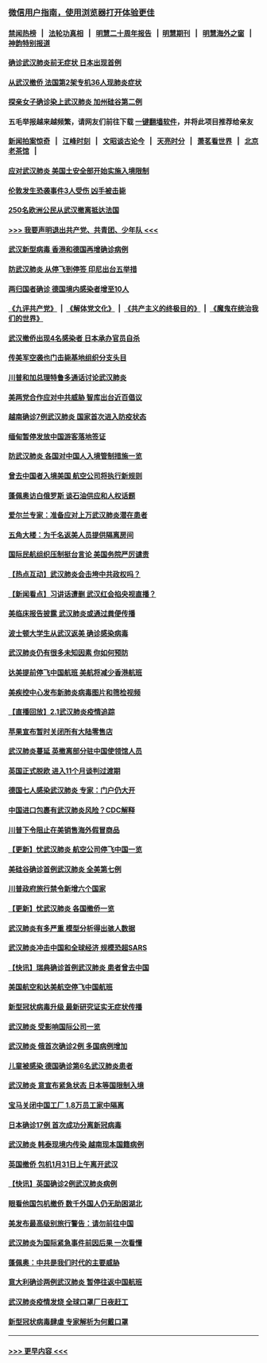 ### [微信用户指南，使用浏览器打开体验更佳](https://github.com/gfw-breaker/banned-news1/blob/master/indexes/wechat-guide.md?t=0)
#### [禁闻热榜](热点新闻.md?t=0)  &nbsp;&nbsp;|&nbsp;&nbsp; [法轮功真相](https://github.com/gfw-breaker/truth/blob/master/README.md?t=0) &nbsp;&nbsp;|&nbsp;&nbsp; [明慧二十周年报告](https://github.com/gfw-breaker/mh-reports/blob/master/README.md?t=0) &nbsp;&nbsp;|&nbsp;&nbsp;[明慧期刊](https://github.com/gfw-breaker/mh-qikan) &nbsp;&nbsp;|&nbsp;&nbsp; [明慧海外之窗](https://github.com/gfw-breaker/mh-news/blob/master/README.md?t=0) &nbsp;&nbsp;|&nbsp;&nbsp; [神韵特别报道](https://github.com/gfw-breaker/mh-news/blob/master/shenyun.md?t=0)
#### [确诊武汉肺炎前无症状 日本出现首例](../pages/nsc418/n11841567.md?t=02032201) 
#### [从武汉撤侨 法国第2架专机36人现肺炎症状](../pages/nsc418/n11841382.md?t=02032201) 
#### [探亲女子确诊染上武汉肺炎 加州硅谷第二例](../pages/nsc418/n11839784.md?t=02032201) 
#### 五毛举报越来越频繁，请网友们前往下载 [一键翻墙软件](https://github.com/gfw-breaker/ssr-accounts)，并将此项目推荐给亲友
#### [新闻拍案惊奇](https://github.com/gfw-breaker/banned-news1/blob/master/pages/link4.md) &nbsp;&nbsp;|&nbsp;&nbsp; [江峰时刻](https://github.com/gfw-breaker/banned-news1/blob/master/pages/link4.md) &nbsp;&nbsp;|&nbsp;&nbsp; [文昭谈古论今](https://github.com/gfw-breaker/banned-news1/blob/master/pages/link4.md) &nbsp;&nbsp;|&nbsp;&nbsp; [天亮时分](https://github.com/gfw-breaker/banned-news1/blob/master/pages/link4.md) &nbsp;&nbsp;|&nbsp;&nbsp; [萧茗看世界](https://github.com/gfw-breaker/banned-news1/blob/master/pages/link4.md) &nbsp;&nbsp;|&nbsp;&nbsp; [北京老茶馆](https://github.com/gfw-breaker/banned-news1/blob/master/pages/link4.md) &nbsp;&nbsp;|&nbsp;&nbsp; 
#### [应对武汉肺炎 美国土安全部开始实施入境限制](../pages/nsc418/n11839729.md?t=02032201) 
#### [伦敦发生恐袭事件3人受伤 凶手被击毙](../pages/nsc418/n11839442.md?t=02032201) 
#### [250名欧洲公民从武汉撤离抵达法国](../pages/nsc418/n11839438.md?t=02032201) 
#### [>>> 我要声明退出共产党、共青团、少年队 <<<](https://github.com/begood0513/goodnews/blob/master/quit/letter.md) 
#### [武汉新型病毒 香港和德国再增确诊病例](../pages/nsc418/n11839381.md?t=02032201) 
#### [防武汉肺炎 从停飞到停签 印尼出台五举措](../pages/nsc418/n11839282.md?t=02032201) 
#### [两归国者确诊 德国境内感染者增至10人](../pages/nsc418/n11839164.md?t=02032201) 
#### [《九评共产党》](https://github.com/begood0513/9ping.md/blob/master/README.md) &nbsp;|&nbsp; [《解体党文化》](../../../../jtdwh.md/blob/master/README.md)  &nbsp;|&nbsp; [《共产主义的终极目的》](../../../../gczydzjmd.md/blob/master/README.md) &nbsp;|&nbsp; [《魔鬼在统治我们的世界》](../../../../mgztzwmdsj.md/blob/master/README.md) 
#### [武汉撤侨出现4名感染者 日本承办官员自杀](../pages/nsc418/n11839044.md?t=02032201) 
#### [传美军空袭也门击毙基地组织分支头目](../pages/nsc418/n11839210.md?t=02032201) 
#### [川普和加总理特鲁多通话讨论武汉肺炎](../pages/nsc418/n11839128.md?t=02032201) 
#### [美两党合作应对中共威胁 智库出台近百倡议](../pages/nsc418/n11838437.md?t=02032201) 
#### [越南确诊7例武汉肺炎 国家首次进入防疫状态](../pages/nsc418/n11838860.md?t=02032201) 
#### [缅甸暂停发放中国游客落地签证](../pages/nsc418/n11838730.md?t=02032201) 
#### [防武汉肺炎 各国对中国人入境管制措施一览](../pages/nsc418/n11838726.md?t=02032201) 
#### [曾去中国者入境美国 航空公司将执行新规则](../pages/nsc418/n11838375.md?t=02032201) 
#### [蓬佩奥访白俄罗斯 谈石油供应和人权话题](../pages/nsc418/n11838242.md?t=02032201) 
#### [爱尔兰专家：准备应对上万武汉肺炎潜在患者](../pages/nsc418/n11837978.md?t=02032201) 
#### [五角大楼：为千名返美人员提供隔离房间](../pages/nsc418/n11837831.md?t=02032201) 
#### [国际民航组织压制挺台言论 美国务院严厉谴责](../pages/nsc418/n11837791.md?t=02032201) 
#### [【热点互动】武汉肺炎会击垮中共政权吗？](../pages/nsc418/n11837779.md?t=02032201) 
#### [【新闻看点】习讲话遭删 武汉红会掐央视直播？](../pages/nsc418/n11837573.md?t=02032201) 
#### [美临床报告披露 武汉肺炎或通过粪便传播](../pages/nsc418/n11837626.md?t=02032201) 
#### [波士顿大学生从武汉返美 确诊感染病毒](../pages/nsc418/n11837580.md?t=02032201) 
#### [武汉肺炎仍有很多未知因素 你如何预防](../pages/nsc418/n11837666.md?t=02032201) 
#### [达美提前停飞中国航班 美航将减少香港航班](../pages/nsc418/n11837649.md?t=02032201) 
#### [美疾控中心发布新肺炎病毒图片和筛检视频](../pages/nsc418/n11837491.md?t=02032201) 
#### [【直播回放】2.1武汉肺炎疫情追踪](../pages/nsc418/n11837232.md?t=02032201) 
#### [苹果宣布暂时关闭所有大陆零售店](../pages/nsc418/n11837097.md?t=02032201) 
#### [武汉肺炎蔓延 英撤离部分驻中国使领馆人员](../pages/nsc418/n11837061.md?t=02032201) 
#### [英国正式脱欧 进入11个月谈判过渡期](../pages/nsc418/n11836911.md?t=02032201) 
#### [德国七人感染武汉肺炎 专家：门户仍大开](../pages/nsc418/n11836344.md?t=02032201) 
#### [中国进口包裹有武汉肺炎风险？CDC解释](../pages/nsc418/n11836321.md?t=02032201) 
#### [川普下令阻止在美销售海外假冒商品](../pages/nsc418/n11836261.md?t=02032201) 
#### [【更新】忧武汉肺炎 航空公司停飞中国一览](../pages/nsc418/n11835931.md?t=02032201) 
#### [美硅谷确诊首例武汉肺炎 全美第七例](../pages/nsc418/n11836093.md?t=02032201) 
#### [川普政府旅行禁令新增六个国家](../pages/nsc418/n11836083.md?t=02032201) 
#### [【更新】忧武汉肺炎 各国撤侨一览](../pages/nsc418/n11835673.md?t=02032201) 
#### [武汉肺炎有多严重 模型分析得出骇人数据](../pages/nsc418/n11835829.md?t=02032201) 
#### [武汉肺炎冲击中国和全球经济 规模恐超SARS](../pages/nsc418/n11835652.md?t=02032201) 
#### [【快讯】瑞典确诊首例武汉肺炎 患者曾去中国](../pages/nsc418/n11835675.md?t=02032201) 
#### [美国航空和达美航空停飞中国航班](../pages/nsc418/n11835567.md?t=02032201) 
#### [新型冠状病毒升级 最新研究证实无症状传播](../pages/nsc418/n11835589.md?t=02032201) 
#### [武汉肺炎 受影响国际公司一览](../pages/nsc418/n11835538.md?t=02032201) 
#### [武汉肺炎 俄首次确诊2例 多国病例增加](../pages/nsc418/n11835295.md?t=02032201) 
#### [儿童被感染 德国确诊第6名武汉肺炎患者](../pages/nsc418/n11835338.md?t=02032201) 
#### [武汉肺炎 意宣布紧急状态 日本等国限制入境](../pages/nsc418/n11835062.md?t=02032201) 
#### [宝马关闭中国工厂 1.8万员工家中隔离](../pages/nsc418/n11835128.md?t=02032201) 
#### [日本确诊17例 首次成功分离新冠病毒](../pages/nsc418/n11834975.md?t=02032201) 
#### [武汉肺炎 韩泰现境内传染 越南现本国籍病例](../pages/nsc418/n11834857.md?t=02032201) 
#### [英国撤侨 包机1月31日上午离开武汉](../pages/nsc418/n11834808.md?t=02032201) 
#### [【快讯】英国确诊2例武汉肺炎病例](../pages/nsc418/n11834824.md?t=02032201) 
#### [眼看他国包机撤侨 数千外国人仍无助困湖北](../pages/nsc418/n11834010.md?t=02032201) 
#### [美发布最高级别旅行警告：请勿前往中国](../pages/nsc418/n11834038.md?t=02032201) 
#### [武汉肺炎为国际紧急事件前因后果 一次看懂](../pages/nsc418/n11833893.md?t=02032201) 
#### [蓬佩奥：中共是我们时代的主要威胁](../pages/nsc418/n11833434.md?t=02032201) 
#### [意大利确诊两例武汉肺炎 暂停往返中国航班](../pages/nsc418/n11833483.md?t=02032201) 
#### [武汉肺炎疫情发烧 全球口罩厂日夜赶工](../pages/nsc418/n11833528.md?t=02032201) 
#### [新型冠状病毒肆虐 专家解析为何戴口罩](../pages/nsc418/n11833332.md?t=02032201) 

----
#### [ >>> 更早内容 <<< ](../indexes/nsc418-earlier.md)
